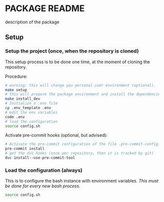 # PACKAGE README

<!--

main pipeline: [![pipeline](https://gitlab.com/vanlog/int/lib/temple/badges/main/pipeline.svg)](https://gitlab.com/vanlog/int/lib/temple/-/pipelines)

main coverage: [![coverage](https://gitlab.com/vanlog/int/lib/temple/badges/main/coverage.svg?job=coverage)](https://gitlab.com/vanlog/int/lib/temple/-/pipelines)

-->

description of the package

## Setup

### Setup the project (once, when the repository is cloned)

This setup process is to be done one time, at the moment of cloning the repository.

Procedure:

```bash
# warning: this will change you personal user environment (optional).
make setup
# this will prepare the package environment and install the dependencies
make install_dev
# Initialize a .env file
cp .env_template .env
# edit the env variables
code .env
# load the configuration
source config.sh
```

Activate pre-commit hooks (optional, but advised):

```bash
# Activate the pre-commit configuration of the file .pre-commit-config.yaml
pre-commit install
# get the dvc hooks (once per repository, then it is tracked by git)
dvc install--use-pre-commit-tool
```

### Load the configuration (always)

This is to configure the bash instance with environment variables. *This must be
done for every new bash process.*

```bash
source config.sh
```


